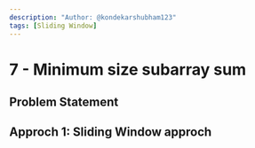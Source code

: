 ```yaml
---
description: "Author: @kondekarshubham123"
tags: [Sliding Window]
---
```


# 7 - Minimum size subarray sum

## Problem Statement

## Approch 1: Sliding Window approch
